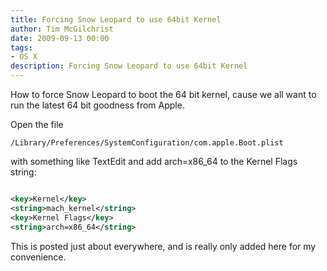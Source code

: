 ```yaml
---
title: Forcing Snow Leopard to use 64bit Kernel
author: Tim McGilchrist
date: 2009-09-13 00:00
tags:
- OS X
description: Forcing Snow Leopard to use 64bit Kernel
---
```

How to force Snow Leopard to boot the 64 bit kernel, cause we all want to run the
latest 64 bit goodness from Apple.

Open the file

    /Library/Preferences/SystemConfiguration/com.apple.Boot.plist

with something like TextEdit and add  arch=x86_64 to the Kernel Flags string:

``` xml

<key>Kernel</key>
<string>mach_kernel</string>
<key>Kernel Flags</key>
<string>arch=x86_64</string>

```

This is posted just about everywhere, and is really only added here for my convenience.
